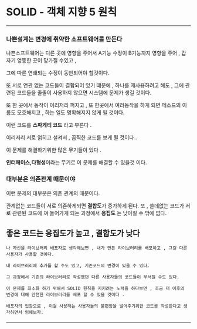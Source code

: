 # SOLID - 객체 지향 5 원칙

---

### 나쁜설계는 변경에 취약한 소프트웨어를 만든다

나쁜소프트웨어는 디른 곳에 영향을 주어서 A기능 수정이 B기능까지 영향을 주어 , 갑자기 엉뚱한 곳이 망가질 수있고 , 

그에 따른 연쇄되는 수정이 동반되어야 할것이다.

또 서로 연관 없는 코드들이 결합되어 있기 떄문에 , 하나를 재사용하려고 해도 , 그에 관련된 코드들을 줄줄이 사용하지 않으면 시스템에 문제가 생길 것이다.

또 한 곳에서 동작이 이리저리 퍼지고 , 또 한곳에서 여러동작을 하게 되면 메소드의 이름도 모호해지고 , 하는 일도 명확해지지 않게 될 것이다.

이런 코드를 **스파게티 코드** 라고 부른다 . 

이리저리 서로 얽히고 설켜서 , 끔찍한 코드를 보게 될 것이다 . 

이 문제를 해결하기위한 많은 무기들이 있다 .

**인터페이스,다형성**이라는 무기로 이 문제를 해결할 수 있을것 이다.



### 대부분은 의존관계 때문이야

이런 문제의 대부분은 의존 관계의 때문이다. 

관계없는 코드들이 서로 의존하게되면 **결합도**가  증가하게 된다. 또 , 쓸데없는 코드가 서로 관련된 코드에 껴 들어가게 되는 과정에서 **응집도** 는 낮아질 수 밖에 없다.

## 좋은 코드는 응집도가 높고 , 결합도가 낮다



```
나 자신을 라이브러리 배포자로 생각해보면 , 내가 만든 라이브러리를 배포하고 , 그걸 다른 사용자가 사용할 것이다.

내 라이브러리에 추가를 할 수도 있고, 기존코드의 변경이 있을 수 있다.

그 과정에서 기존의 라이브러리로 작성했던 다른 사용자들의 코드들이 부서질 수도 있다.

이 문제를 최소화 하기 위해서 SOLID 원칙을 지키려는 노력을 하다보면 , 조금 더 이후의 변경에 대해 안전한 라이브러리를 배포 할 수 있을 것이다 .

배포자의 입장으로 , 이걸 사용하는 사용자들의 불편함을 덜어주기위한 코드를 작성한다고 생각하면서 임해보자.

```





#### 



---

# 

